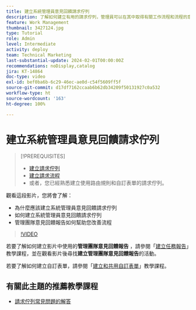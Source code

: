 ```yaml
---
title: 建立系統管理員意見回饋請求佇列
description: 了解如何建立有用的請求佇列，管理員可以在其中取得有關工作流程和流程的意見回饋。
feature: Work Management
thumbnail: 3427124.jpg
type: Tutorial
role: Admin
level: Intermediate
activity: deploy
team: Technical Marketing
last-substantial-update: 2024-02-01T00:00:00Z
recommendations: noDisplay,catalog
jira: KT-14864
doc-type: video
exl-id: bef0ba6b-6c29-46ec-ae0d-c54f5609ff5f
source-git-commit: d17df7162ccaab6b62db34209f50131927c0a532
workflow-type: ht
source-wordcount: '163'
ht-degree: 100%

---
```


# 建立系統管理員意見回饋請求佇列

>[!PREREQUISITES]
>
>* [建立請求佇列](https://experienceleague.adobe.com/docs/workfront-learn/tutorials-workfront/manage-work/request-queues/create-a-request-queue.html)
>* [建立請求流程](https://experienceleague.adobe.com/docs/workfront-learn/tutorials-workfront/manage-work/request-queues/create-a-request-flow.html)
>* 或者，您已經熟悉建立使用路由規則和自訂表單的請求佇列。


觀看這段影片，您將會了解：

* 為什麼應該建立系統管理員意見回饋請求佇列
* 如何建立系統管理員意見回饋請求佇列
* 管理團隊意見回饋報告如何幫助您改善流程

>[!VIDEO](https://video.tv.adobe.com/v/3427124/?quality=12&learn=on&enablevpops)

若要了解如何建立影片中使用的&#x200B;**管理團隊意見回饋報告** ，請參閱「[建立任務報告](https://experienceleague.adobe.com/docs/workfront-learn/tutorials-workfront/reporting/basic-reporting/create-a-task-report.html?lang=zh-Hant)」教學課程，並在觀看影片後尋找&#x200B;**建立管理團隊意見回饋報告**&#x200B;的活動。

若要了解如何建立自訂表單，請參閱「[建立和共用自訂表單](https://experienceleague.adobe.com/docs/workfront-learn/tutorials-workfront/custom-data/custom-forms/custom-forms-creating-and-sharing-a-custom-form.html)」教學課程。

## 有關此主題的推薦教學課程

* [請求佇列常見問題的解答](/help/manage-work/request-queues/request-queue-faq.md)
